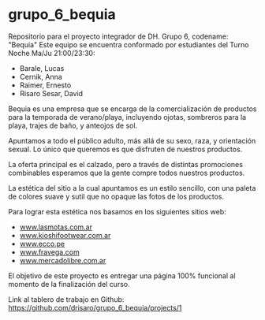 # grupo_6_bequia
Repositorio para el proyecto integrador de DH. Grupo 6, codename: "Bequia"
Este equipo se encuentra conformado por estudiantes del Turno Noche Ma/Ju 21:00/23:30:
  - Barale, Lucas
  - Cernik, Anna
  - Raimer, Ernesto
  - Risaro Sesar, David

Bequia es una empresa que se encarga de la comercialización de productos para la temporada de verano/playa, incluyendo ojotas, sombreros para la playa, trajes de baño, y anteojos de sol.

Apuntamos a todo el público adulto, más allá de su sexo, raza, y orientación sexual. Lo único que queremos es que disfruten de nuestros productos.

La oferta principal es el calzado, pero a través de distintas promociones combinables esperamos que la gente compre todos nuestros productos. 

La estética del sitio a la cual apuntamos es un estilo sencillo, con una paleta de colores suave y sutil que no opaque las fotos de los productos.

Para lograr esta estética nos basamos en los siguientes sitios web:
  - www.lasmotas.com.ar
  - www.kioshifootwear.com.ar
  - www.ecco.pe
  - www.fravega.com
  - www.mercadolibre.com.ar

El objetivo de este proyecto es entregar una página 100% funcional al momento de la finalización del curso. 

Link al tablero de trabajo en Github: https://github.com/drisaro/grupo_6_bequia/projects/1